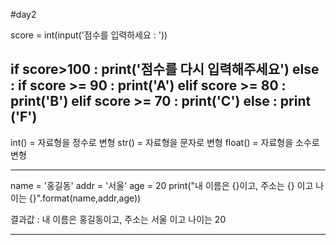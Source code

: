#day2

score = int(input('점수를 입력하세요 : '))

if score>100 :
    print('점수를 다시 입력해주세요')
else :
    if score >= 90 :
        print('A')
    elif score >= 80 :
        print('B')
    elif score >= 70 :
        print('C')
    else :
        print ('F')
-------------------------------------------------------------------------

int() = 자료형을 정수로 변형
str() = 자료형을 문자로 변형
float() = 자료형을 소수로 변형

-------------------------------------------------------------------------

name = '홍길동'
addr = '서울'
age = 20
print("내 이름은 {}이고, 주소는 {} 이고 나이는 {}".format(name,addr,age))

결과값 : 내 이름은 홍길동이고, 주소는 서울 이고 나이는 20

-------------------------------------------------------------------------
